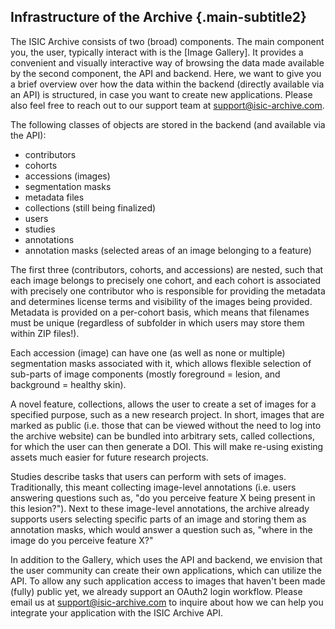 ## Infrastructure of the Archive {.main-subtitle2}

The ISIC Archive consists of two (broad) components. The main component you, the user, typically interact with is the [Image Gallery]. It provides a convenient and visually interactive way of browsing the data made available by the second component, the API and backend.
Here, we want to give you a brief overview over how the data within the backend (directly available via an API) is structured, in case you want to create new applications. Please also feel free to reach out to our support team at support@isic-archive.com.

The following classes of objects are stored in the backend (and available via the API):
*	contributors
*	cohorts
*	accessions (images)
*	segmentation masks
*	metadata files
*	collections (still being finalized)
*	users
*	studies
*	annotations
*	annotation masks (selected areas of an image belonging to a feature)

The first three (contributors, cohorts, and accessions) are nested, such that each image belongs to precisely one cohort, and each cohort is associated with precisely one contributor who is responsible for providing the metadata and determines license terms and visibility of the images being provided. Metadata is provided on a per-cohort basis, which means that filenames must be unique (regardless of subfolder in which users may store them within ZIP files!).

Each accession (image) can have one (as well as none or multiple) segmentation masks associated with it, which allows flexible selection of sub-parts of image components (mostly foreground = lesion, and background = healthy skin).

A novel feature, collections, allows the user to create a set of images for a specified purpose, such as a new research project. In short, images that are marked as public (i.e. those that can be viewed without the need to log into the archive website) can be bundled into arbitrary sets, called collections, for which the user can then generate a DOI. This will make re-using existing assets much easier for future research projects.

Studies describe tasks that users can perform with sets of images. Traditionally, this meant collecting image-level annotations (i.e. users answering questions such as, "do you perceive feature X being present in this lesion?"). Next to these image-level annotations, the archive already supports users selecting specific parts of an image and storing them as annotation masks, which would answer a question such as, "where in the image do you perceive feature X?"

In addition to the Gallery, which uses the API and backend, we envision that the user community can create their own applications, which can utilize the API. To allow any such application access to images that haven't been made (fully) public yet, we already support an OAuth2 login workflow. Please email us at support@isic-archive.com to inquire about how we can help you integrate your application with the ISIC Archive API.
